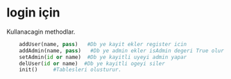 # login için 





Kullanacagin methodlar.

``` python
    addUser(name, pass)   #Db ye kayit ekler register icin
    addAdmin(name, pass)   #Db ye admin ekler isAdmin degeri True olur
    setAdmin(id or name)  #Db ye kayitli uyeyi admin yapar
    delUser(id or name)  #Db ye kayitli ogeyi siler
    init()     #Tablesleri olusturur.
```



